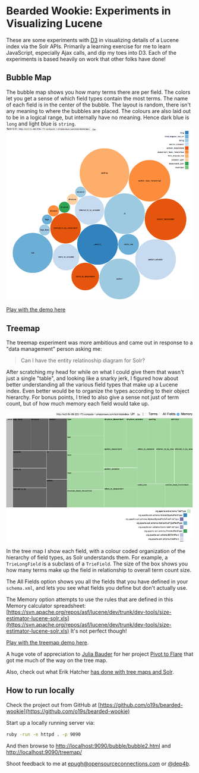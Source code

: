 ---
---
# Bearded Wookie: Experiments in Visualizing Lucene

These are some experiments with [D3](http://d3js.org) in visualizing details of a Lucene index via the Solr APIs.  Primarily a learning exercise for me to learn JavaScript, especially Ajax calls, and dip my toes into D3.   Each of the experiments is based heavily on work that other folks have done!

## Bubble Map
The bubble map shows you how many terms there are per field.  The colors let you get a sense of which field types contain the most terms.  The name of each field is in the center of the bubble.   The layout is random, there isn't any meaning to where the bubbles are placed.  The colours are also laid out to be in a logical range, but internally have no meaning.  Hence dark blue is `long` and light blue is `string`.
![Bubble Map](bubble_chart_screenshot.png)

[Play with the demo here](http://opensourceconnections.com/bearded-wookie/bubble/bubble2.html)


## Treemap

The treemap experiment was more ambitious and came out in response to a "data management" person asking me:
> Can I have the entity relatinoship diagram for Solr?

After scratching my head for while on what I could give them that wasn't just a single "table", and looking like a snarky jerk, I figured how about better understanding all the various field types that make up a Lucene index.   Even better would be to organize the types according to their object hierarchy.  For bonus points, I tried to also give a sense not just of term count, but of how much memory each field would take up.

![](tree_map_screenshot.png)

In the tree map I show each field, with a colour coded organization of the hierarchy of field types, as Solr understands them.  For example, a `TrieLongField` is a subclass of a `TrieField`.   The size of the box shows you how many terms make up the field in relationship to overall term count size.

The All Fields option shows you all the fields that you have defined in your `schema.xml`, and lets you see what fields you define but don't actually use.

The Memory option attempts to use the rules that are defined in this Memory calculator spreadsheet:
[https://svn.apache.org/repos/asf/lucene/dev/trunk/dev-tools/size-estimator-lucene-solr.xls](https://svn.apache.org/repos/asf/lucene/dev/trunk/dev-tools/size-estimator-lucene-solr.xls)   It's not perfect though!

[Play with the treemap demo here](http://opensourceconnections.com/bearded-wookie/treemap/).

A huge vote of appreciation to [Julia Bauder](https://github.com/julia-bauder) for her project [Pivot to Flare](https://github.com/GrinnellCollegeLibraries/Pivot_to_Flare) that got me much of the way on the tree map. 

Also, check out what Erik Hatcher [has done with tree maps and Solr](https://twitter.com/ErikHatcher/status/539818364018118656).


## How to run locally

Check the project out from GitHub at [https://github.com/o19s/bearded-wookie](https://github.com/o19s/bearded-wookie)

Start up a locally running server via:

```bash
ruby -run -e httpd . -p 9090
```

And then browse to [http://localhost:9090/bubble/bubble2.html](http://localhost:9090/bubble/bubble2.html) and [http://localhost:9090/treemap/](http://localhost:9090/treemap/)

Shoot feedback to me at epugh@opensourceconnections.com or [@dep4b](http://twitter.com/dep4b).

